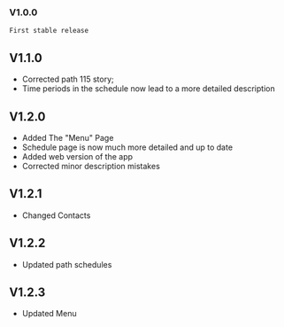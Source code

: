 ### V1.0.0
    First stable release

## V1.1.0
- Corrected path 115 story;
- Time periods in the schedule now lead to a more detailed description

## V1.2.0
- Added The "Menu" Page
- Schedule page is now much more detailed and up to date
- Added web version of the app
- Corrected minor description mistakes

## V1.2.1
- Changed Contacts

## V1.2.2
- Updated path schedules

## V1.2.3
- Updated Menu
